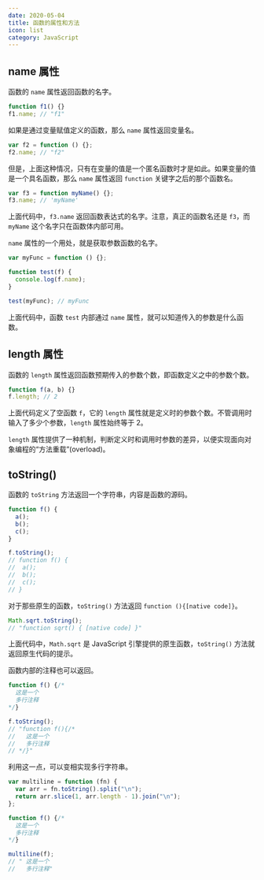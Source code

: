 ```yaml
---
date: 2020-05-04
title: 函数的属性和方法
icon: list
category: JavaScript
---
```


## name 属性

函数的 `name` 属性返回函数的名字。

```js
function f1() {}
f1.name; // "f1"
```

如果是通过变量赋值定义的函数，那么 `name` 属性返回变量名。

```js
var f2 = function () {};
f2.name; // "f2"
```

但是，上面这种情况，只有在变量的值是一个匿名函数时才是如此。如果变量的值是一个具名函数，那么 `name` 属性返回 `function` 关键字之后的那个函数名。

```js
var f3 = function myName() {};
f3.name; // 'myName'
```

上面代码中，`f3.name` 返回函数表达式的名字。注意，真正的函数名还是 `f3`，而 `myName` 这个名字只在函数体内部可用。

`name` 属性的一个用处，就是获取参数函数的名字。

```js
var myFunc = function () {};

function test(f) {
  console.log(f.name);
}

test(myFunc); // myFunc
```

上面代码中，函数 `test` 内部通过 `name` 属性，就可以知道传入的参数是什么函数。

## length 属性

函数的 `length` 属性返回函数预期传入的参数个数，即函数定义之中的参数个数。

```js
function f(a, b) {}
f.length; // 2
```

上面代码定义了空函数 `f`，它的 `length` 属性就是定义时的参数个数。不管调用时输入了多少个参数，`length` 属性始终等于 2。

`length` 属性提供了一种机制，判断定义时和调用时参数的差异，以便实现面向对象编程的“方法重载”(overload)。

## toString()

函数的 `toString` 方法返回一个字符串，内容是函数的源码。

```js
function f() {
  a();
  b();
  c();
}

f.toString();
// function f() {
//  a();
//  b();
//  c();
// }
```

对于那些原生的函数，`toString()` 方法返回 `function (){[native code]}`。

```js
Math.sqrt.toString();
// "function sqrt() { [native code] }"
```

上面代码中，`Math.sqrt` 是 JavaScript 引擎提供的原生函数，`toString()` 方法就返回原生代码的提示。

函数内部的注释也可以返回。

```js
function f() {/*
  这是一个
  多行注释
*/}

f.toString();
// "function f(){/*
//   这是一个
//   多行注释
// */}"
```

利用这一点，可以变相实现多行字符串。

```js
var multiline = function (fn) {
  var arr = fn.toString().split("\n");
  return arr.slice(1, arr.length - 1).join("\n");
};

function f() {/*
  这是一个
  多行注释
*/}

multiline(f);
// " 这是一个
//   多行注释"
```

